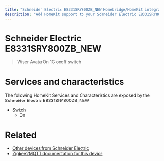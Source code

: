 ```yaml
---
title: "Schneider Electric E8331SRY800ZB_NEW Homebridge/HomeKit integration"
description: "Add HomeKit support to your Schneider Electric E8331SRY800ZB_NEW, using Homebridge, Zigbee2MQTT and homebridge-z2m."
---
```

<!---
This file has been GENERATED using src/docgen/docgen.ts
DO NOT EDIT THIS FILE MANUALLY!
-->
# Schneider Electric E8331SRY800ZB_NEW
> Wiser AvatarOn 1G onoff switch


# Services and characteristics
The following HomeKit Services and Characteristics are exposed by
the Schneider Electric E8331SRY800ZB_NEW

* [Switch](../../switch.md)
  * On


# Related
* [Other devices from Schneider Electric](../index.md#schneider_electric)
* [Zigbee2MQTT documentation for this device](https://www.zigbee2mqtt.io/devices/E8331SRY800ZB_NEW.html)